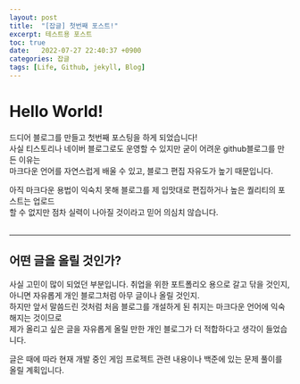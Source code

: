 ```yaml
---
layout: post
title:  "[잡글] 첫번째 포스트!"
excerpt: 테스트용 포스트
toc: true
date:   2022-07-27 22:40:37 +0900
categories: 잡글
tags: [Life, Github, jekyll, Blog]
---
```

# Hello World!
드디어 블로그를 만들고 첫번째 포스팅을 하게 되었습니다!<br>
사실 티스토리나 네이버 블로그로도 운영할 수 있지만 굳이 어려운 github블로그를 만든 이유는<br>
마크다운 언어를 자연스럽게 배울 수 있고, 블로그 편집 자유도가 높기 때문입니다.  

아직 마크다운 용법이 익숙치 못해 블로그를 제 입맛대로 편집하거나 높은 퀄리티의 포스트는 업로드<br> 할 수 없지만 점차 실력이 나아질 것이라고 믿어 의심치 않습니다.
<br><br>

---
## 어떤 글을 올릴 것인가?
사실 고민이 많이 되었던 부분입니다. 취업을 위한 포트폴리오 용으로 갈고 닦을 것인지,<br> 아니면 자유롭게 개인 블로그처럼 아무 글이나 올릴 것인지.<br>
하지만 앞서 말씀드린 것처럼 처음 블로그를 개설하게 된 취지는 마크다운 언어에 익숙해지는 것이므로<br> 제가 올리고 싶은 글을 자유롭게 올릴 만한 개인 블로그가 더 적합하다고 생각이 들었습니다. <br>

글은 때에 따라 현재 개발 중인 게임 프로젝트 관련 내용이나 백준에 있는 문제 풀이를 올릴 계획입니다.